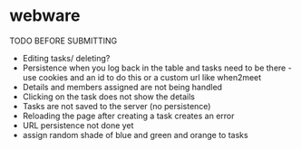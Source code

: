 # webware

TODO BEFORE SUBMITTING
- Editing tasks/ deleting?
- Persistence when you log back in the table and tasks need to be there - use cookies and an id to do this or a custom url like when2meet
- Details and members assigned are not being handled
- Clicking on the task does not show the details
- Tasks are not saved to the server (no persistence)
- Reloading the page after creating a task creates an error
- URL persistence not done yet
- assign random shade of blue and green and orange to tasks

